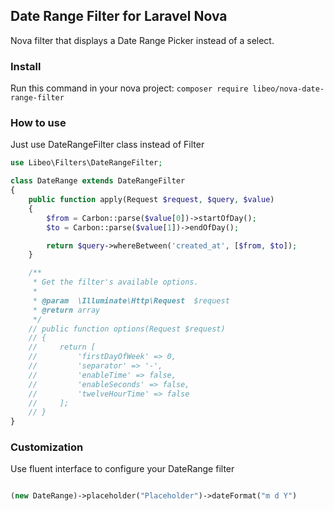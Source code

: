 ## Date Range Filter for Laravel Nova

Nova filter that displays a Date Range Picker instead of a select.

### Install

Run this command in your nova project:
`composer require libeo/nova-date-range-filter`

### How to use

Just use DateRangeFilter class instead of Filter

```php
use Libeo\Filters\DateRangeFilter;

class DateRange extends DateRangeFilter
{
    public function apply(Request $request, $query, $value)
    {
        $from = Carbon::parse($value[0])->startOfDay();
        $to = Carbon::parse($value[1])->endOfDay();

        return $query->whereBetween('created_at', [$from, $to]);
    }

    /**
     * Get the filter's available options.
     *
     * @param  \Illuminate\Http\Request  $request
     * @return array
     */
    // public function options(Request $request)
    // {
    //     return [
    //         'firstDayOfWeek' => 0,
    //         'separator' => '-',
    //         'enableTime' => false,
    //         'enableSeconds' => false,
    //         'twelveHourTime' => false
    //     ];
    // }
}
```

### Customization

Use fluent interface to configure your DateRange filter

```php

(new DateRange)->placeholder("Placeholder")->dateFormat("m d Y")

```

